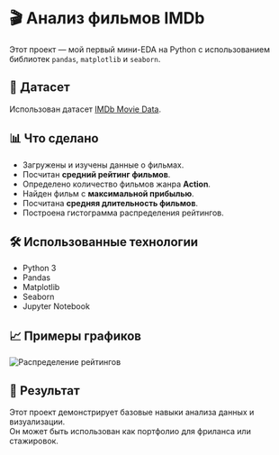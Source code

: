 # 🎬 Анализ фильмов IMDb

Этот проект — мой первый мини-EDA на Python с использованием библиотек `pandas`, `matplotlib` и `seaborn`.

## 📂 Датасет
Использован датасет [IMDb Movie Data](https://www.kaggle.com/datasets/PromptCloudHQ/imdb-data).

## 📊 Что сделано
- Загружены и изучены данные о фильмах.
- Посчитан **средний рейтинг фильмов**.
- Определено количество фильмов жанра **Action**.
- Найден фильм с **максимальной прибылью**.
- Посчитана **средняя длительность фильмов**.
- Построена гистограмма распределения рейтингов.

## 🛠 Использованные технологии
- Python 3
- Pandas
- Matplotlib
- Seaborn
- Jupyter Notebook

## 📈 Примеры графиков
![Распределение рейтингов](screenshots/ratings_hist.png)

## 🚀 Результат
Этот проект демонстрирует базовые навыки анализа данных и визуализации.  
Он может быть использован как портфолио для фриланса или стажировок.
